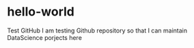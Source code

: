 # hello-world
Test GitHub
I am testing Github repository so that I can maintain DataScience porjects here
